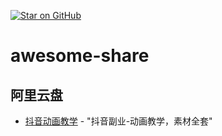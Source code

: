 <a href="https://github.com/u10k/awesome-share"><img src="https://img.shields.io/github/stars/user/repo.svg?style=social" alt="Star on GitHub"></a>
# awesome-share


## 阿里云盘

* [抖音动画教学](https://www.aliyundrive.com/s/EZfWm2VvMWs) - "抖音副业-动画教学，素材全套"
